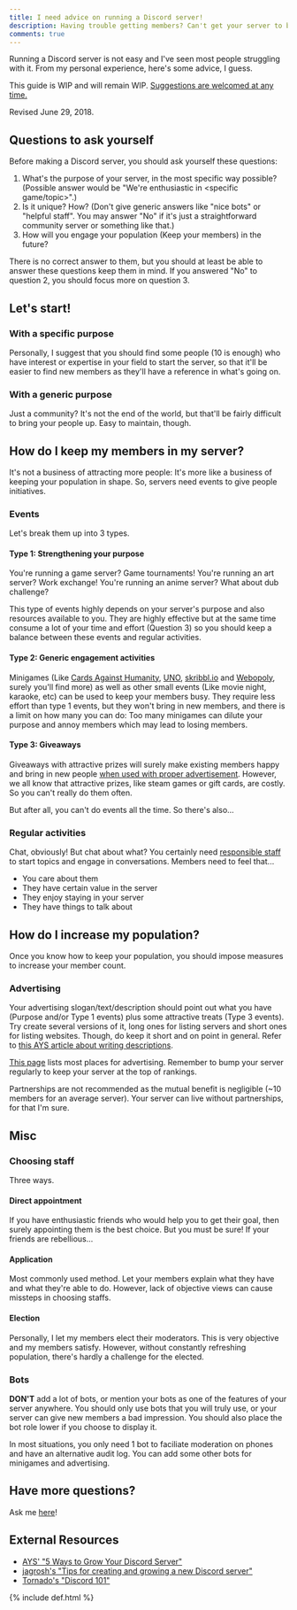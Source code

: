 ```yaml
---
title: I need advice on running a Discord server!
description: Having trouble getting members? Can't get your server to be active? Not confident with moderation? Here's some small advices on how to revitalize your Discord server!
comments: true
---
```


Running a Discord server is not easy and I've seen most people struggling with it. From my personal experience, here's some advice, I guess.

This guide is WIP and will remain WIP. [Suggestions are welcomed at any time.](https://github.com/austinhuang0131/austinhuang0131.github.io/blob/master/discord-server-guide.md)

Revised June 29, 2018.

## Questions to ask yourself
Before making a Discord server, you should ask yourself these questions:

1. What's the purpose of your server, in the most specific way possible? (Possible answer would be "We're enthusiastic in <specific game/topic>".)
2. Is it unique? How? (Don't give generic answers like "nice bots" or "helpful staff". You may answer "No" if it's just a straightforward community server or something like that.)
3. How will you engage your population (Keep your members) in the future?

There is no correct answer to them, but you should at least be able to answer these questions keep them in mind. If you answered "No" to question 2, you should focus more on question 3.

## Let's start!
### With a specific purpose
Personally, I suggest that you should find some people (10 is enough) who have interest or expertise in your field to start the server, so that it'll be easier to find new members as they'll have a reference in what's going on.

### With a generic purpose
Just a community? It's not the end of the world, but that'll be fairly difficult to bring your people up. Easy to maintain, though.

## How do I keep my members in my server?
It's not a business of attracting more people: It's more like a business of keeping your population in shape. So, servers need events to give people initiatives.

### Events
Let's break them up into 3 types.
#### Type 1: Strengthening your purpose
You're running a game server? Game tournaments! You're running an art server? Work exchange! You're running an anime server? What about dub challenge?

This type of events highly depends on your server's purpose and also resources available to you. They are highly effective but at the same time consume a lot of your time and effort (Question 3) so you should keep a balance between these events and regular activities.

#### Type 2: Generic engagement activities
Minigames (Like [Cards Against Humanity](http://pretendyoure.xyz/zy/), [UNO](http://www.richgieg.com/runo), [skribbl.io](https://skribbl.io/) and [Webopoly](http://www.webopoly.org/), surely you'll find more) as well as other small events (Like movie night, karaoke, etc) can be used to keep your members busy. They require less effort than type 1 events, but they won't bring in new members, and there is a limit on how many you can do: Too many minigames can dilute your purpose and annoy members which may lead to losing members.

#### Type 3: Giveaways
Giveaways with attractive prizes will surely make existing members happy and bring in new people [when used with proper advertisement](#advertising). However, we all know that attractive prizes, like steam games or gift cards, are costly. So you can't really do them often.

But after all, you can't do events all the time. So there's also...

### Regular activities
Chat, obviously! But chat about what? You certainly need [responsible staff](#choosing-staff) to start topics and engage in conversations. Members need to feel that...

* You care about them
* They have certain value in the server
* They enjoy staying in your server
* They have things to talk about

## How do I increase my population?
Once you know how to keep your population, you should impose measures to increase your member count.

### Advertising
Your advertising slogan/text/description should point out what you have (Purpose and/or Type 1 events) plus some attractive treats (Type 3 events). Try create several versions of it, long ones for listing servers and short ones for listing websites. Though, do keep it short and on point in general. Refer to [this AYS article about writing descriptions](https://medium.com/advertise-your-server/writing-a-server-description-advert-69020c49689a).

[This page](/./advertising) lists most places for advertising. Remember to bump your server regularly to keep your server at the top of rankings.

Partnerships are not recommended as the mutual benefit is negligible (~10 members for an average server). Your server can live without partnerships, for that I'm sure.

## Misc
### Choosing staff
Three ways.
#### Direct appointment
If you have enthusiastic friends who would help you to get their goal, then surely appointing them is the best choice. But you must be sure! If your friends are rebellious...
#### Application
Most commonly used method. Let your members explain what they have and what they're able to do. However, lack of objective views can cause missteps in choosing staffs.
#### Election
Personally, I let my members elect their moderators. This is very objective and my members satisfy. However, without constantly refreshing population, there's hardly a challenge for the elected.
### Bots
**DON'T** add a lot of bots, or mention your bots as one of the features of your server anywhere. You should only use bots that you will truly use, or your server can give new members a bad impression. You should also place the bot role lower if you choose to display it.

In most situations, you only need 1 bot to faciliate moderation on phones and have an alternative audit log. You can add some other bots for minigames and advertising.

## Have more questions?
Ask me [here](https://discord.gg/013MqTM1p1qm52VcZ)!

## External Resources
* [AYS' "5 Ways to Grow Your Discord Server"](https://medium.com/advertise-your-server/5-ways-to-grow-your-discord-server-53090dab3071)
* [jagrosh's "Tips for creating and growing a new Discord server"](https://gist.github.com/jagrosh/342324d7084c9ebdac2fa3d0cd759d10)
* [Tornado's "Discord 101"](https://gist.github.com/Tornado1878/eca384ad6cf3c724be0bcc3d9f557526)

{% include def.html %}
